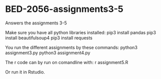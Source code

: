 # BED-2056-assignments3-5
Answers the assignments 3-5 

Make sure you have all python libraries installed:
pip3 install pandas
pip3 install beautifulsoup4
pip3 install requests

You run the different assignments by these commands:
python3 assignment3.py
python3 assignment4.py

The r code can by run on comandline with:
r assignment5.R

Or run it in Rstudio.

